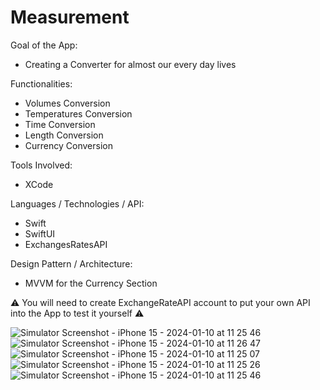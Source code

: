 # Measurement

Goal of the App:
- Creating a Converter for almost our every day lives

Functionalities:
- Volumes Conversion
- Temperatures Conversion
- Time Conversion
- Length Conversion
- Currency Conversion

Tools Involved: 
- XCode

Languages / Technologies / API:
- Swift
- SwiftUI
- ExchangesRatesAPI

Design Pattern / Architecture:
- MVVM for the Currency Section

⚠️ You will need to create ExchangeRateAPI account to put your own API into the App to test it yourself ⚠️

![Simulator Screenshot - iPhone 15 - 2024-01-10 at 11 25 46](https://github.com/Faustharus/Measurement/assets/48592115/cc9273f4-ea57-4d66-905d-7f5e45ed94b5)
![Simulator Screenshot - iPhone 15 - 2024-01-10 at 11 26 47](https://github.com/Faustharus/Measurement/assets/48592115/796d6e48-4d4a-48bc-a925-987d2b954952)
![Simulator Screenshot - iPhone 15 - 2024-01-10 at 11 25 07](https://github.com/Faustharus/Measurement/assets/48592115/597df21f-11b6-4ad3-bc90-6bece1525dcb)
![Simulator Screenshot - iPhone 15 - 2024-01-10 at 11 25 26](https://github.com/Faustharus/Measurement/assets/48592115/a5cffb91-960f-4252-80eb-a517a66ce737)
![Simulator Screenshot - iPhone 15 - 2024-01-10 at 11 25 46](https://github.com/Faustharus/Measurement/assets/48592115/af441f6b-dc27-4602-95a7-d7b60d9eaee2)
